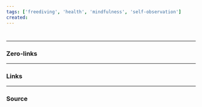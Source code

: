 ```yaml
---
tags: ['freediving', 'health', 'mindfulness', 'self-observation']  
created: 
---
```

#


___
### Zero-links

___
### Links

---
### Source